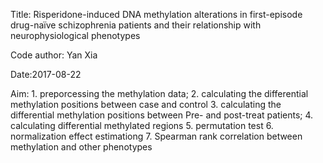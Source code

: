 Title: Risperidone-induced DNA methylation alterations in first-episode drug-naïve schizophrenia patients and their relationship with neurophysiological phenotypes

Code author: Yan Xia

Date:2017-08-22

Aim: 1. preporcessing the methylation data;
     2. calculating the differential methylation positions between case and control
     3. calculating the differential methylation positions between Pre- and post-treat patients;
     4. calculating differential methylated regions
     5. permutation test
     6. normalization effect estimationg
     7. Spearman rank correlation between methylation and other phenotypes
